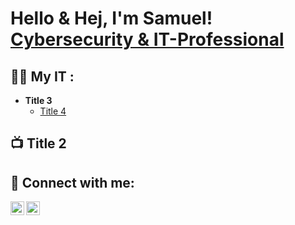 <h1>Hello & Hej, I'm Samuel! <a href="https://www.linkedin.com/in/joshmadakor/"> Cybersecurity & IT-Professional</a>

<h2>👨‍💻 My IT :</h2>

- <b>Title 3</b>
  - [Title 4](https://github.com/joshmadakor1/Algorithms-Practice)

<h2>📺 Title 2</h2>

<h2> 🤳 Connect with me:</h2>

[<img align="left" alt="Dunderkonung | LinkedIn" width="22px" src="https://cdn.jsdelivr.net/npm/simple-icons@v3/icons/linkedin.svg" />][linkedin]
[<img align="left" alt="Dunderkonung | Instagram" width="22px" src="https://cdn.jsdelivr.net/npm/simple-icons@v3/icons/instagram.svg" />][instagram]

[instagram]: https://www.instagram.com/dunder_konung/
[linkedin]: [https://linkedin.com/in/samuethalin/](https://www.linkedin.com/in/samuelthalin/)

<!--
**Abonnenten/Abonnenten** is a ✨ _special_ ✨ repository because its `README.md` (this file) appears on your GitHub profile.

Here are some ideas to get you started:

- 🔭 I’m currently working on ...
- 🌱 I’m currently learning ...
- 👯 I’m looking to collaborate on ...
- 🤔 I’m looking for help with ...
- 💬 Ask me about ...
- 📫 How to reach me: ...
- 😄 Pronouns: ...
- ⚡ Fun fact: ...
-->

